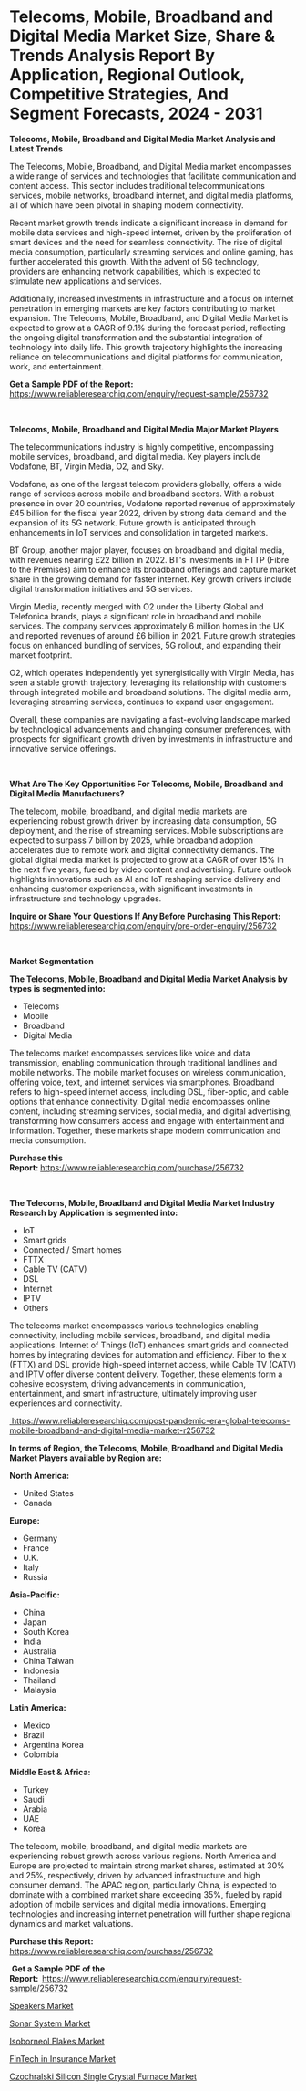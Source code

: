 <p><h1>Telecoms, Mobile, Broadband and Digital Media Market Size, Share & Trends Analysis Report By Application, Regional Outlook, Competitive Strategies, And Segment Forecasts, 2024 - 2031</h1></p><p><strong>Telecoms, Mobile, Broadband and Digital Media Market Analysis and Latest Trends</strong></p>
<p><p>The Telecoms, Mobile, Broadband, and Digital Media market encompasses a wide range of services and technologies that facilitate communication and content access. This sector includes traditional telecommunications services, mobile networks, broadband internet, and digital media platforms, all of which have been pivotal in shaping modern connectivity.</p><p>Recent market growth trends indicate a significant increase in demand for mobile data services and high-speed internet, driven by the proliferation of smart devices and the need for seamless connectivity. The rise of digital media consumption, particularly streaming services and online gaming, has further accelerated this growth. With the advent of 5G technology, providers are enhancing network capabilities, which is expected to stimulate new applications and services.</p><p>Additionally, increased investments in infrastructure and a focus on internet penetration in emerging markets are key factors contributing to market expansion. The Telecoms, Mobile, Broadband, and Digital Media Market is expected to grow at a CAGR of 9.1% during the forecast period, reflecting the ongoing digital transformation and the substantial integration of technology into daily life. This growth trajectory highlights the increasing reliance on telecommunications and digital platforms for communication, work, and entertainment.</p></p>
<p><strong>Get a Sample PDF of the Report:&nbsp;</strong> <a href="https://www.reliableresearchiq.com/enquiry/request-sample/256732?utm_campaign=99&utm_medium=2&utm_source=Github&utm_content=ia&utm_term=31102024&utm_id=telecoms-mobile-broadband-and-digital-media">https://www.reliableresearchiq.com/enquiry/request-sample/256732</a></p>
<p>&nbsp;</p>
<p><strong>Telecoms, Mobile, Broadband and Digital Media Major Market Players</strong></p>
<p><p>The telecommunications industry is highly competitive, encompassing mobile services, broadband, and digital media. Key players include Vodafone, BT, Virgin Media, O2, and Sky. </p><p>Vodafone, as one of the largest telecom providers globally, offers a wide range of services across mobile and broadband sectors. With a robust presence in over 20 countries, Vodafone reported revenue of approximately £45 billion for the fiscal year 2022, driven by strong data demand and the expansion of its 5G network. Future growth is anticipated through enhancements in IoT services and consolidation in targeted markets.</p><p>BT Group, another major player, focuses on broadband and digital media, with revenues nearing £22 billion in 2022. BT's investments in FTTP (Fibre to the Premises) aim to enhance its broadband offerings and capture market share in the growing demand for faster internet. Key growth drivers include digital transformation initiatives and 5G services.</p><p>Virgin Media, recently merged with O2 under the Liberty Global and Telefonica brands, plays a significant role in broadband and mobile services. The company services approximately 6 million homes in the UK and reported revenues of around £6 billion in 2021. Future growth strategies focus on enhanced bundling of services, 5G rollout, and expanding their market footprint.</p><p>O2, which operates independently yet synergistically with Virgin Media, has seen a stable growth trajectory, leveraging its relationship with customers through integrated mobile and broadband solutions. The digital media arm, leveraging streaming services, continues to expand user engagement.</p><p>Overall, these companies are navigating a fast-evolving landscape marked by technological advancements and changing consumer preferences, with prospects for significant growth driven by investments in infrastructure and innovative service offerings.</p></p>
<p>&nbsp;</p>
<p><strong>What Are The Key Opportunities For Telecoms, Mobile, Broadband and Digital Media Manufacturers?</strong></p>
<p><p>The telecom, mobile, broadband, and digital media markets are experiencing robust growth driven by increasing data consumption, 5G deployment, and the rise of streaming services. Mobile subscriptions are expected to surpass 7 billion by 2025, while broadband adoption accelerates due to remote work and digital connectivity demands. The global digital media market is projected to grow at a CAGR of over 15% in the next five years, fueled by video content and advertising. Future outlook highlights innovations such as AI and IoT reshaping service delivery and enhancing customer experiences, with significant investments in infrastructure and technology upgrades.</p></p>
<p><strong>Inquire or Share Your Questions If Any Before Purchasing This Report:</strong> <a href="https://www.reliableresearchiq.com/enquiry/pre-order-enquiry/256732?utm_campaign=99&utm_medium=2&utm_source=Github&utm_content=ia&utm_term=31102024&utm_id=telecoms-mobile-broadband-and-digital-media">https://www.reliableresearchiq.com/enquiry/pre-order-enquiry/256732</a></p>
<p>&nbsp;</p>
<p><strong>Market Segmentation</strong></p>
<p><strong>The Telecoms, Mobile, Broadband and Digital Media Market Analysis by types is segmented into:</strong></p>
<p><ul><li>Telecoms</li><li>Mobile</li><li>Broadband</li><li>Digital Media</li></ul></p>
<p><p>The telecoms market encompasses services like voice and data transmission, enabling communication through traditional landlines and mobile networks. The mobile market focuses on wireless communication, offering voice, text, and internet services via smartphones. Broadband refers to high-speed internet access, including DSL, fiber-optic, and cable options that enhance connectivity. Digital media encompasses online content, including streaming services, social media, and digital advertising, transforming how consumers access and engage with entertainment and information. Together, these markets shape modern communication and media consumption.</p></p>
<p><strong>Purchase this Report:&nbsp;</strong><a href="https://www.reliableresearchiq.com/purchase/256732?utm_campaign=99&utm_medium=2&utm_source=Github&utm_content=ia&utm_term=31102024&utm_id=telecoms-mobile-broadband-and-digital-media">https://www.reliableresearchiq.com/purchase/256732</a></p>
<p>&nbsp;</p>
<p><strong>The Telecoms, Mobile, Broadband and Digital Media Market Industry Research by Application is segmented into:</strong></p>
<p><ul><li>IoT</li><li>Smart grids</li><li>Connected / Smart homes</li><li>FTTX</li><li>Cable TV (CATV)</li><li>DSL</li><li>Internet</li><li>IPTV</li><li>Others</li></ul></p>
<p><p>The telecoms market encompasses various technologies enabling connectivity, including mobile services, broadband, and digital media applications. Internet of Things (IoT) enhances smart grids and connected homes by integrating devices for automation and efficiency. Fiber to the x (FTTX) and DSL provide high-speed internet access, while Cable TV (CATV) and IPTV offer diverse content delivery. Together, these elements form a cohesive ecosystem, driving advancements in communication, entertainment, and smart infrastructure, ultimately improving user experiences and connectivity.</p></p>
<p><a href="https://www.reliableresearchiq.com/post-pandemic-era-global-telecoms-mobile-broadband-and-digital-media-market-r256732?utm_campaign=99&utm_medium=2&utm_source=Github&utm_content=ia&utm_term=31102024&utm_id=telecoms-mobile-broadband-and-digital-media">&nbsp;https://www.reliableresearchiq.com/post-pandemic-era-global-telecoms-mobile-broadband-and-digital-media-market-r256732</a></p>
<p><strong>In terms of Region, the Telecoms, Mobile, Broadband and Digital Media Market Players available by Region are:</strong></p>
<p>
    <p> <strong> North America: </strong>
        <ul>
            <li>United States</li>
            <li>Canada</li>
        </ul>
        </p> 
    <p> <strong> Europe: </strong>
        <ul>
            <li>Germany</li>
            <li>France</li>
            <li>U.K.</li>
            <li>Italy</li>
            <li>Russia</li>
        </ul>
        </p> 
    <p> <strong> Asia-Pacific: </strong>
        <ul>
            <li>China</li>
            <li>Japan</li>
            <li>South Korea</li>
            <li>India</li>
            <li>Australia</li>
            <li>China Taiwan</li>
            <li>Indonesia</li>
            <li>Thailand</li>
            <li>Malaysia</li>
        </ul>
        </p> 
    <p> <strong> Latin America: </strong>
        <ul>
            <li>Mexico</li>
            <li>Brazil</li>
            <li>Argentina Korea</li>
            <li>Colombia</li>
        </ul>
        </p> 
    <p> <strong> Middle East & Africa: </strong>
        <ul>
            <li>Turkey</li>
            <li>Saudi</li>
            <li>Arabia</li>
            <li>UAE</li>
            <li>Korea</li>
        </ul>
    </p>
    </p>
<p><p>The telecom, mobile, broadband, and digital media markets are experiencing robust growth across various regions. North America and Europe are projected to maintain strong market shares, estimated at 30% and 25%, respectively, driven by advanced infrastructure and high consumer demand. The APAC region, particularly China, is expected to dominate with a combined market share exceeding 35%, fueled by rapid adoption of mobile services and digital media innovations. Emerging technologies and increasing internet penetration will further shape regional dynamics and market valuations.</p></p>
<p><strong>Purchase this Report: </strong><a href="https://www.reliableresearchiq.com/purchase/256732?utm_campaign=99&utm_medium=2&utm_source=Github&utm_content=ia&utm_term=31102024&utm_id=telecoms-mobile-broadband-and-digital-media">https://www.reliableresearchiq.com/purchase/256732</a></p>
<p>&nbsp;<strong>Get a Sample PDF of the Report:&nbsp;&nbsp;</strong><a href="https://www.reliableresearchiq.com/enquiry/request-sample/256732?utm_campaign=99&utm_medium=2&utm_source=Github&utm_content=ia&utm_term=31102024&utm_id=telecoms-mobile-broadband-and-digital-media">https://www.reliableresearchiq.com/enquiry/request-sample/256732</a></p>
<p><strong></strong></p>
<p><p><a href="https://github.com/danyelltzmol/Market-Research-Report-List-1/blob/main/speakers-market.md?utm_campaign=99&utm_medium=2&utm_source=Github&utm_content=ia&utm_term=31102024&utm_id=telecoms-mobile-broadband-and-digital-media">Speakers Market</a></p><p><a href="https://github.com/shebaharrifx/Market-Research-Report-List-1/blob/main/sonar-system-market.md?utm_campaign=99&utm_medium=2&utm_source=Github&utm_content=ia&utm_term=31102024&utm_id=telecoms-mobile-broadband-and-digital-media">Sonar System Market</a></p><p><a href="https://medium.com/@brameller9zmv/the-isoborneol-flakes-market-has-grown-significantly-as-a-result-of-several-important-causes-22631f630539?utm_campaign=99&utm_medium=2&utm_source=Github&utm_content=ia&utm_term=31102024&utm_id=telecoms-mobile-broadband-and-digital-media">Isoborneol Flakes Market</a></p><p><a href="https://www.linkedin.com/pulse/digital-transformation-fintech-insurance-industry-market-pyefe?utm_campaign=99&utm_medium=2&utm_source=Github&utm_content=ia&utm_term=31102024&utm_id=telecoms-mobile-broadband-and-digital-media">FinTech in Insurance Market</a></p><p><a href="https://issuu.com/reportprime-2/docs/czochralski-silicon-single-crystal-_bcf12cec71c4ba?utm_campaign=99&utm_medium=2&utm_source=Github&utm_content=ia&utm_term=31102024&utm_id=telecoms-mobile-broadband-and-digital-media">Czochralski Silicon Single Crystal Furnace Market</a></p></p>